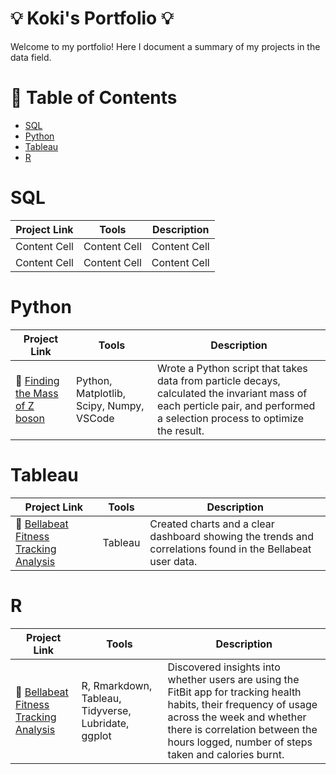 # 💡 Koki's Portfolio 💡
Welcome to my portfolio! Here I document a summary of my projects in the data field.

# 💾 Table of Contents
- [SQL](https://github.com/kokinishida/Portfolio-Guide/blob/main/README.md#sql)
- [Python](https://github.com/kokinishida/Portfolio-Guide/blob/main/README.md#python)
- [Tableau](https://github.com/kokinishida/Portfolio-Guide/blob/main/README.md#tableau)
- [R](https://github.com/kokinishida/Portfolio-Guide/blob/main/README.md#r)


# SQL
| Project Link  | Tools         | Description |
| ------------- | ------------- | ----------- |
| Content Cell  | Content Cell  | Content Cell|
| Content Cell  | Content Cell  | Content Cell|

# Python
| Project Link  | Tools         | Description |
| ------------- | ------------- | ----------- |
| 🦠 [Finding the Mass of Z boson](https://github.com/kokinishida/Particle-Physics) | Python, Matplotlib, Scipy, Numpy, VSCode  | Wrote a Python script that takes data from particle decays, calculated the invariant mass of each perticle pair, and performed a selection process to optimize the result.|

# Tableau
| Project Link  | Tools         | Description |
| ------------- | ------------- | ----------- |
| 🏃 [Bellabeat Fitness Tracking Analysis](https://github.com/kokinishida/Bellabeat-Capstone-Project/tree/main)  | Tableau | Created charts and a clear dashboard showing the trends and correlations found in the Bellabeat user data.|


# R

| Project Link  | Tools         | Description |
| ------------- | ------------- | ----------- |
| 🏃 [Bellabeat Fitness Tracking Analysis](https://github.com/kokinishida/Bellabeat-Capstone-Project/tree/main)  | R, Rmarkdown, Tableau, Tidyverse, Lubridate, ggplot| Discovered insights into whether users are using the FitBit app for tracking health habits, their frequency of usage across the week and whether there is correlation between the hours logged, number of steps taken and calories burnt.|

